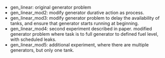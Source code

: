 - gen_linear: original generator problem
- gen_linear_mod2: modify generator durative action as process. 
- gen_linear_mod3: modify generator problem to delay the availability of tanks, and ensure that generator starts running at beginning.
- gen_linear_mod4: second experiment described in paper. modified generator problem where task is to full generator to defined fuel level, with scheduled leaks.
- gen_linear_mod5: additional experiment, where there are multiple generators, but only one tank.